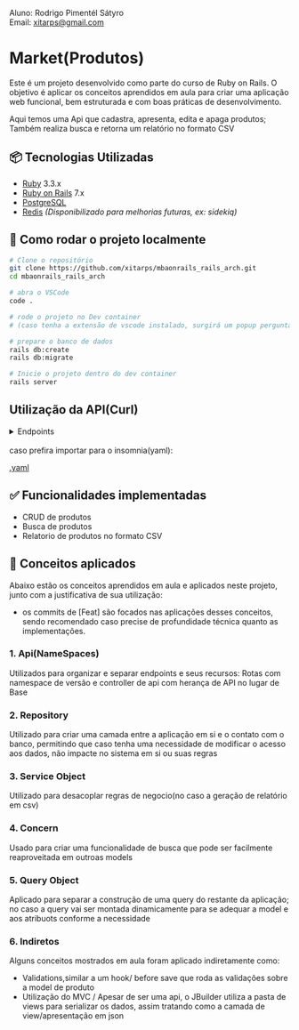 Aluno: Rodrigo Pimentél Sátyro
<br>
Email: xitarps@gmail.com

# Market(Produtos)

Este é um projeto desenvolvido como parte do curso de Ruby on Rails.
O objetivo é aplicar os conceitos aprendidos em aula para criar uma aplicação web funcional, bem estruturada e com boas práticas de desenvolvimento.

Aqui temos uma Api que cadastra, apresenta, edita e apaga produtos;
Também realiza busca e retorna um relatório no formato CSV

## 📦 Tecnologias Utilizadas

- [Ruby](https://www.ruby-lang.org/pt/) 3.3.x
- [Ruby on Rails](https://rubyonrails.org/) 7.x
- [PostgreSQL](https://www.postgresql.org/)
- [Redis](https://redis.io/) *(Disponibilizado para melhorias futuras, ex: sidekiq)*

## 🚀 Como rodar o projeto localmente

```bash
# Clone o repositório
git clone https://github.com/xitarps/mbaonrails_rails_arch.git
cd mbaonrails_rails_arch

# abra o VSCode
code .

# rode o projeto no Dev container
# (caso tenha a extensão de vscode instalado, surgirá um popup perguntado se deseja abrir com dev container)

# prepare o banco de dados
rails db:create
rails db:migrate

# Inicie o projeto dentro do dev container
rails server
```

## Utilização da API(Curl)

<details>
  <summary>
     Endpoints
  </summary>

<br>

Criar Produto
```
curl -X POST -d '{"name": "apple juice", "price": 0.9 }' -H 'Content-type:application/json' http://127.0.0.1:3000/api/v1/products
```

Mostrar todos os produtos
```
curl -H 'Content-type:application/json' http://127.0.0.1:3000/api/v1/products
```

Mostrar um produto pelo seu id(ex: 8)
```
curl -H 'Content-type:application/json' http://127.0.0.1:3000/api/v1/products/8
```

Atualizar um produto pelo seu id(ex: 8)
```
curl -X PUT -d '{"price": 4.2 }' -H 'Content-type:application/json' http://127.0.0.1:3000/api/v1/products/8
```

Deletar um produto pelo seu id(ex: 8)
```
curl -X DELETE -H 'Content-type:application/json' http://127.0.0.1:3000/api/v1/products/8
```

Buscar produtos por um termo de busca (ex: 'pp') *no caso vai buscar nos campos name e price
```
curl -X GET -H 'Content-type:application/json' http://127.0.0.1:3000/api/v1/products?term=pp
```

Retornar relatório de todos os produtos no formato CSV(type=csv)

```
curl -X GET -H 'Content-type:application/json' http://127.0.0.1:3000/api/v1/products/generate_report?type=csv
```
</details>

<br>
caso prefira importar para o insomnia(yaml):

[.yaml](./docs/api_produtos_insomnia_v5.yaml)

## ✅ Funcionalidades implementadas

 - CRUD de produtos
 - Busca de produtos
 - Relatorio de produtos no formato CSV

## 🧠 Conceitos aplicados

Abaixo estão os conceitos aprendidos em aula e aplicados neste projeto, junto com a justificativa de sua utilização:
* os commits de \[Feat\] são focados nas aplicações desses conceitos, sendo recomendado caso precise de profundidade técnica quanto as implementações.

### 1. **Api(NameSpaces)**

Utilizados para organizar e separar endpoints e seus recursos:
Rotas com namespace de versão e controller de api com herança de API no lugar de Base

### 2. **Repository**

Utilizado para criar uma camada entre a aplicação em si e o contato com o banco,
permitindo que caso tenha uma necessidade de modificar o acesso aos dados, não impacte no sistema em si ou suas regras

### 3. **Service Object**

Utilizado para desacoplar regras de negocio(no caso a geração de relatório em csv)

### 4. **Concern**

Usado para criar uma funcionalidade de busca que pode ser facilmente reaproveitada em outroas models

### 5. **Query Object**

Aplicado para separar a construção de uma query do restante da aplicação; no caso a query vai ser montada dinamicamente para se adequar a model e aos atribuots conforme a necessidade

### 6. **Indiretos**

Alguns conceitos mostrados em aula foram aplicado indiretamente como:
 - Validations,similar a um  hook/ before save que roda as validações sobre a model de produto
 - Utilização do MVC / Apesar de ser uma api, o JBuilder utiliza a pasta de views para serializar os dados, assim tratando como a camada de view/apresentação em json
